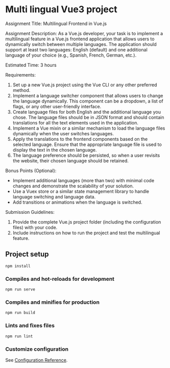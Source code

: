 # Multi lingual Vue3 project
Assignment Title: Multilingual Frontend in Vue.js

Assignment Description:
As a Vue.js developer, your task is to implement a multilingual feature in a Vue.js frontend application that allows users to dynamically switch between multiple languages. The application should support at least two languages: English (default) and one additional language of your choice (e.g., Spanish, French, German, etc.).


Estimated Time: 3 hours

Requirements:
1. Set up a new Vue.js project using the Vue CLI or any other preferred method.
2. Implement a language switcher component that allows users to change the language dynamically. This component can be a dropdown, a list of flags, or any other user-friendly interface.
3. Create language files for both English and the additional language you chose. The language files should be in JSON format and should contain translations for all the text elements used in the application.
4. Implement a Vue mixin or a similar mechanism to load the language files dynamically when the user switches languages.
5. Apply the translations to the frontend components based on the selected language. Ensure that the appropriate language file is used to display the text in the chosen language.
6. The language preference should be persisted, so when a user revisits the website, their chosen language should be retained.


Bonus Points (Optional):
- Implement additional languages (more than two) with minimal code changes and demonstrate the scalability of your solution.
- Use a Vuex store or a similar state management library to handle language switching and language data.
- Add transitions or animations when the language is switched.


Submission Guidelines:
1. Provide the complete Vue.js project folder (including the configuration files) with your code.
2. Include instructions on how to run the project and test the multilingual feature.


## Project setup
```
npm install
```

### Compiles and hot-reloads for development
```
npm run serve
```

### Compiles and minifies for production
```
npm run build
```

### Lints and fixes files
```
npm run lint
```

### Customize configuration
See [Configuration Reference](https://cli.vuejs.org/config/).
